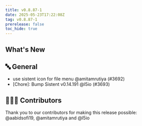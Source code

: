 ```yaml
---
title: v0.8.87-1
date: 2025-05-23T17:22:08Z
tag: v0.8.87-1
prerelease: false
toc_hide: true
---
```


## What's New
## 🔤 General
- use sistent icon for file menu @amitamrutiya (#3692)
- [Chore]: Bump Sistent v0.14.191 @l5io (#3693)

## 👨🏽‍💻 Contributors

Thank you to our contributors for making this release possible:
@aabidsofi19, @amitamrutiya and @l5io
